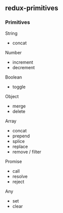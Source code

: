 ## redux-primitives

### Primitives

String
  - concat

Number
  - increment
  - decrement

Boolean
  - toggle

Object
  - merge
  - delete

Array
  - concat
  - prepend
  - splice
  - replace
  - remove / filter

Promise
  - call
  - resolve
  - reject
  
Any
  - set
  - clear
